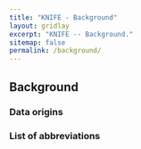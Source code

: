 ```yaml
---
title: "KNIFE - Background"
layout: gridlay
excerpt: "KNIFE -- Background."
sitemap: false
permalink: /background/
---
```



## Background

### Data origins

### List of abbreviations




